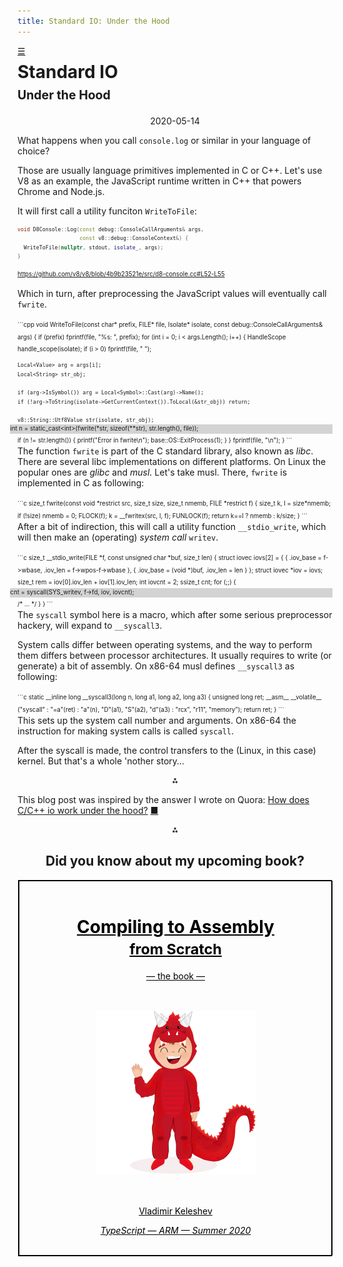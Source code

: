 ```yaml
---
title: Standard IO: Under the Hood
---
```



<style> #home { position:absolute; line-height: inherit; }
pre { margin-bottom: 0 }
small + p { margin-top: 0}
</style>

<span id=home><a title=Home href=/>☰</a></span>

<h1>
  Standard IO
<br/>
  <small><small>Under the Hood</small></small><br/>
</h1>

<center>2020-05-14</center>

What happens when you call `console.log` or similar in your language of choice?

Those are usually language primitives implemented in C or C++. Let's use V8 as an example, the JavaScript runtime written in C++ that powers Chrome and Node.js.

It will first call a utility funciton `WriteToFile`:

<small style=line-height:1.5> <small>
```cpp
void D8Console::Log(const debug::ConsoleCallArguments& args,
                    const v8::debug::ConsoleContext&) {
  WriteToFile(nullptr, stdout, isolate_, args);
}
```
<https://github.com/v8/v8/blob/4b9b23521e/src/d8-console.cc#L52-L55> </small> </small>

Which in turn, after preprocessing the JavaScript values will eventually call `fwrite`.


<small style=line-height:1.5>
<small>
```cpp
void WriteToFile(const char* prefix, FILE* file, Isolate* isolate,
                 const debug::ConsoleCallArguments& args) {
  if (prefix) fprintf(file, "%s: "&#8288;, prefix);
  for (int i = 0; i < args.Length(); i++) {
    HandleScope handle_scope(isolate);
    if (i > 0) fprintf(file, " ");

    Local<Value> arg = args[i];
    Local<String> str_obj;

    if (arg->IsSymbol()) arg = Local<Symbol>::Cast(arg)->Name();
    if (!arg->ToString(isolate->GetCurrentContext()).ToLocal(&str_obj)) return;

    v8::String::Utf8Value str(isolate, str_obj);
<div style='margin-left: -1.20em; background: lightgrey'>      int n = static_cast&lt;int>(fwrite(*str, sizeof(**str), str.length(), file));
</div>
    if (n != str.length()) {
      printf("Error in fwrite\n");
      base::OS::ExitProcess(1);
    }
  }
  fprintf(file, "\n");
}
```
<https://github.com/v8/v8/blob/4b9b23521e/src/d8-console.cc#L26>
</small>
</small>

The function `fwrite` is part of the C standard library, also known as *libc*.
There are several libc implementations on different platforms. On Linux the popular ones are *glibc* and *musl*.
Let's take musl.
There, `fwrite` is implemented in C as following:

<small style=line-height:1.5>
<small>
```c
size_t fwrite(const void *restrict src, size_t size, size_t nmemb, FILE *restrict f)
{
	size_t k, l = size*nmemb;
	if (!size) nmemb = 0;
	FLOCK(f);
	k = __fwritex(src, l, f);
	FUNLOCK(f);
	return k==l ? nmemb : k/size;
}
```
<https://github.com/bminor/musl/blob/05ac345f89/src/stdio/fwrite.c#L28-L36>
</small>
</small>

After a bit of indirection, this will call
a utility function `__stdio_write`, which will then make an (operating) *system call* `writev`.

<small style=line-height:1.5>
<small>
```c
size_t __stdio_write(FILE *f, const unsigned char *buf, size_t len)
{
	struct iovec iovs[2] = {
		{ .iov_base = f->wbase, .iov_len = f->wpos-f->wbase },
		{ .iov_base = (void *)buf, .iov_len = len }
	};
	struct iovec *iov = iovs;
	size_t rem = iov[0].iov_len + iov[1].iov_len;
	int iovcnt = 2;
	ssize_t cnt;
	for (;;) {
<div style='margin-left: -1.20em; background: lightgrey'>          cnt = syscall(SYS_writev, f->fd, iov, iovcnt);</div>
        /* … */
	}
}
```
<https://github.com/bminor/musl/blob/05ac345f89/src/stdio/__stdio_write.c#L15>
</small>
</small>

The `syscall` symbol here is a macro, which after some serious preprocessor hackery, will expand to `__syscall3`.

System calls differ between operating systems, and the way to perform them differs between processor architectures.
It usually requires to write (or generate) a bit of assembly.
On x86-64 musl defines `__syscall3` as following:

<small style=line-height:1.5>
<small>
```c
static __inline long __syscall3(long n, long a1, long a2, long a3)
{
	unsigned long ret;
	__asm__ __volatile__ ("syscall" : "=a"(ret) : "a"(n), "D"(a1), "S"(a2),
						  "d"(a3) : "rcx"&#8288;, "r11"&#8288;, "memory");
	return ret;
}
```
<https://github.com/bminor/musl/blob/593caa4563/arch/x86_64/syscall_arch.h#L26-L32>
</small>
</small>

This sets up the system call number and arguments.
On x86-64 the instruction for making system calls is called `syscall`.

After the syscall is made, the control transfers to the (Linux, in this case) kernel. But that's a whole 'nother story…

<center>⁂</center>

This blog post was inspired by the answer I wrote on Quora:
[How does C/C++ io work under the hood?](
https://www.quora.com/How-does-C-C-io-work-under-the-hood-Is-it-possible-to-code-it-from-scratch-without-any-library/answer/Vladimir-Keleshev-1) [&#9632;](/ "Home")





<center>


⁂

<style>
#cover {
  border: 1px solid black;
  width: 500px;
  color: black;
  display: block;
}

</style>



<h2>Did you know about my upcoming book?
</h2>


<div id=cover >
<a id=cover href=/compiling-to-assembly-from-scratch-the-book >

<br/>

<h1>Compiling to Assembly<br/><small>from Scratch<br/><small><em></em></small></small></h1>

— the book —<br/>
<br/>
<br/>

<img src=/dragon.png width=256 height=260 />

<br/>
<br/>
<br/>


<p>Vladimir Keleshev</p>

<em>TypeScript — ARM — Summer 2020</em>
<br/>
<br/>

</a>
</div>

</center>
